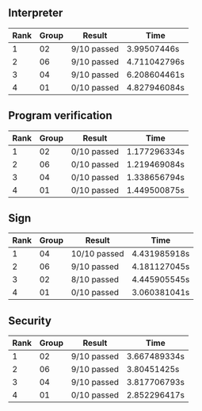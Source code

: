 ## Interpreter

| Rank | Group | Result      | Time         |
|------|-------|-------------|--------------|
| 1    | 02    | 9/10 passed | 3.99507446s  |
| 2    | 06    | 9/10 passed | 4.711042796s |
| 3    | 04    | 9/10 passed | 6.208604461s |
| 4    | 01    | 0/10 passed | 4.827946084s |
## Program verification

| Rank | Group | Result      | Time         |
|------|-------|-------------|--------------|
| 1    | 02    | 0/10 passed | 1.177296334s |
| 2    | 06    | 0/10 passed | 1.219469084s |
| 3    | 04    | 0/10 passed | 1.338656794s |
| 4    | 01    | 0/10 passed | 1.449500875s |
## Sign

| Rank | Group | Result       | Time         |
|------|-------|--------------|--------------|
| 1    | 04    | 10/10 passed | 4.431985918s |
| 2    | 06    | 9/10 passed  | 4.181127045s |
| 3    | 02    | 8/10 passed  | 4.445905545s |
| 4    | 01    | 0/10 passed  | 3.060381041s |
## Security

| Rank | Group | Result      | Time         |
|------|-------|-------------|--------------|
| 1    | 02    | 9/10 passed | 3.667489334s |
| 2    | 06    | 9/10 passed | 3.80451425s  |
| 3    | 04    | 9/10 passed | 3.817706793s |
| 4    | 01    | 0/10 passed | 2.852296417s |
